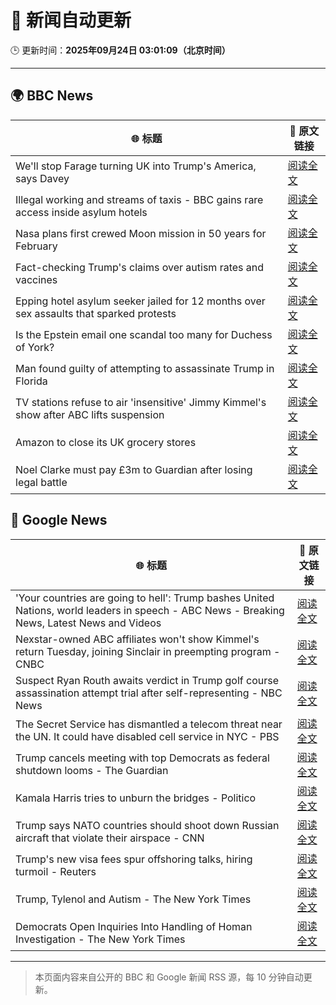 # 🧠 新闻自动更新

🕒 更新时间：**2025年09月24日 03:01:09（北京时间）**

---

## 🌍 BBC News

| 🌐 标题 | 🔗 原文链接 |
|--------|-------------|
| We'll stop Farage turning UK into Trump's America, says Davey | [阅读全文](https://www.bbc.com/news/articles/c4g7py75g0ko?at_medium=RSS&at_campaign=rss) |
| Illegal working and streams of taxis - BBC gains rare access inside asylum hotels | [阅读全文](https://www.bbc.com/news/articles/cwy8ee2w73jo?at_medium=RSS&at_campaign=rss) |
| Nasa plans first crewed Moon mission in 50 years for February | [阅读全文](https://www.bbc.com/news/articles/cy7pegvz17yo?at_medium=RSS&at_campaign=rss) |
| Fact-checking Trump's claims over autism rates and vaccines | [阅读全文](https://www.bbc.com/news/articles/cj07e3rjev2o?at_medium=RSS&at_campaign=rss) |
| Epping hotel asylum seeker jailed for 12 months over sex assaults that sparked protests | [阅读全文](https://www.bbc.com/news/articles/cp8j5vp7413o?at_medium=RSS&at_campaign=rss) |
| Is the Epstein email one scandal too many for Duchess of York? | [阅读全文](https://www.bbc.com/news/articles/czx0nr29neeo?at_medium=RSS&at_campaign=rss) |
| Man found guilty of attempting to assassinate Trump in Florida | [阅读全文](https://www.bbc.com/news/articles/c9wdv0118npo?at_medium=RSS&at_campaign=rss) |
| TV stations refuse to air 'insensitive' Jimmy Kimmel's show after ABC lifts suspension | [阅读全文](https://www.bbc.com/news/articles/cy4j0zldevyo?at_medium=RSS&at_campaign=rss) |
| Amazon to close its UK grocery stores | [阅读全文](https://www.bbc.com/news/articles/cx2xnkkn9ywo?at_medium=RSS&at_campaign=rss) |
| Noel Clarke must pay £3m to Guardian after losing legal battle | [阅读全文](https://www.bbc.com/news/articles/ced56jjnwz1o?at_medium=RSS&at_campaign=rss) |

## 📰 Google News

| 🌐 标题 | 🔗 原文链接 |
|--------|-------------|
| 'Your countries are going to hell': Trump bashes United Nations, world leaders in speech - ABC News - Breaking News, Latest News and Videos | [阅读全文](https://news.google.com/rss/articles/CBMinAFBVV95cUxOQUtVXzFjeFFVb3FKNkdnVVcteE55NXB2VmtkYXlncWJhMGE1SUpfU3g4MjdhS24xMkVhZUlrQ0d4UFJjNlU3R1p6Zk41aTduWGdSVnpCaE1UUDJHOFhLcXlGeU53YU1wOU93QVFiUmRpQ2pOMm5iZTF0TTRPaEhoeTFScnFNT2lZWUQ2b1hjTzk3cm81UTd6Zmp4MTbSAaIBQVVfeXFMUEtxTlZzX0FmWl9GeW5wcmNici1MeGRjc2o2NTlnNjJvWE45bTJRY2lTUlB4cmhDRW5RemstMnFad1duX2RKSDBadVBiVU0tdGhTVDhYT3lTRlJzeUJKcnNXaVRLSzI5X2FZRGpRdXotSWF1dEw2cFFrdzN6ZEwxTDg0S254a1Fkc3QteVNiV0picHliLTlBTVJSX3MtdWtmM2d3?oc=5) |
| Nexstar-owned ABC affiliates won't show Kimmel's return Tuesday, joining Sinclair in preempting program - CNBC | [阅读全文](https://news.google.com/rss/articles/CBMid0FVX3lxTE14bkpPYW5xbzg1d250YjI5U1VDS0VVU080WXRfd0g5SGtBZndBdWw2Zk43ZTZJNTgyQTNiTjJ5QnhXaEhETk00QTh1bVduN0w5Q1h3RDY4LWVqd2VaV1JKRE41bWEwNDNpQldjNTRQQkxPS2h2WGVn0gF8QVVfeXFMUERIUnlqUnN4Rm9hc1FiMFUyRTFVd2JDS2Z1dXlSRlpJM1M4WTZ2bHV2aDIzUTlWanZoUUZMbE1PVUJQZDZvSjVnSi00TXlXbDl1NDM3SGlwY1ZqNWJBeXJndXhHaE1BRmhkU3pTbmRUZzlnaE9oM0ZPUktBZw?oc=5) |
| Suspect Ryan Routh awaits verdict in Trump golf course assassination attempt trial after self-representing - NBC News | [阅读全文](https://news.google.com/rss/articles/CBMitAFBVV95cUxObG02ZXdHYl95Z29GbjBVejhIQkVWVlY2Mm10WXRobEUzTUQwdURJaXNQektlVUdDUjJzcnFsLUdFd1Q2bnM3V3cwcjJnQ2FBdEFzM0NTMklZTkF0OFdIb0ZMQmRhMU81b1ViTmQxRXJ1aVZBU0tlZTU2dVl4TDY5Z3FTVlYyN3BTTHJObmo1T29xOFBiZ0QtWG9NQnlYYUhVZmJFTFNWRWwwbERuRDZtX182Tl_SAVZBVV95cUxNblRPWEljQUdMTWp0bXAtZHdTc1plekhtb05CX0dSX2RVSEticWk0N19YcjdIQXRfeGtpckdnaWFHRjJOYVJwOHJueEpubWJJamUtdEJJQQ?oc=5) |
| The Secret Service has dismantled a telecom threat near the UN. It could have disabled cell service in NYC - PBS | [阅读全文](https://news.google.com/rss/articles/CBMi2AFBVV95cUxNaTZEWi1kS0FxRXBOcFFZX1BnN0Jacy1TZ3FIc196d25OVjE1TFNEc2RvZFpQWjI0WEREQ2YtTUZTLXRlYUZwR0c0MElvUDZidGxNSEQ2NXFKODM1ZEtsUE9qbU5xLWRZTFh5MXB3US1sdjUyaEZlREloUWhkb2FnNTNpT1ZBcndFRjh6WkRhQlJxOHJrcHBjU2dHVjdjc05oVnNqZW9mZlZsYTk0R3p4V1B5THZiaVl2Yi1GRzZLX3JKTnNxaF9RR1RDQ29aUElnX3dCbjRQNmw?oc=5) |
| Trump cancels meeting with top Democrats as federal shutdown looms - The Guardian | [阅读全文](https://news.google.com/rss/articles/CBMilgFBVV95cUxPa0ZPRm5zSldWaFlPZkNmcU91amM3RUZ2ZktIeUZUY3VOdXRrYmpyaS1SVm5sMk96SkZJU24wSFozMENUalBaSmlVS0FVWW9PUmhlbHg1Z0ZEOFNwR0ZHbHVuT3F0Ym1jRzNYSFREQ2RfOG5MLTZUU1lGajVlYS1lMWc2VUJiNVZDdTd1UnFTX2k2eDFOVXc?oc=5) |
| Kamala Harris tries to unburn the bridges - Politico | [阅读全文](https://news.google.com/rss/articles/CBMiiwFBVV95cUxOV1BSajg0WGZ4QWdGenRqZ3Nhc2l0cFY2MnNFNE1HaEJZUUdYWkVWMnc2REZqUExCUUxZR3dkbGtqbzdQc0dDMTdsQzZzQXNpSDFtUXVlb2lqdkMyTEphRUhVU1A3ZXdVSjYtOEFOaDJYUl9EN0EwN2lWWnNsbzZNejBkQ2pocHZ4dUdV?oc=5) |
| Trump says NATO countries should shoot down Russian aircraft that violate their airspace - CNN | [阅读全文](https://news.google.com/rss/articles/CBMigwFBVV95cUxONi1lT3ZZMUpiN29rRkkzY1hielpWRFl4eENmRHJicXZzRTJRRE5XUGRQdDg0ejNvUlhKcXFhbGRkdDRqdWZwRWJkc0QxS1ZEOVVpempRZl9kMTNEaVpJR0FOQmREWl9EQy1JX2FseHNFT0lpTzdaZDNwSlNWZm5fVUw1VQ?oc=5) |
| Trump's new visa fees spur offshoring talks, hiring turmoil - Reuters | [阅读全文](https://news.google.com/rss/articles/CBMi7gFBVV95cUxQckgxYVNsNEtWM3BoZzFEbEhIZVFtd0FGYl9nM0JUR2JDSjQ5cW5kSnRONTRXMDkySVdsNlNrQkhOVGFJVXlNQmpBRVVnWXRqbldROWZUbWNaMTR0ZkNwR3FkaE54VWg5ekZnYmVZSkNfOEUzUlQteHdtSndVaWtCLXlBWnpWekZiazZlNTlXZWpuVFZreU1taWtTQnE4Mi1YeG1JekNnRDFrUWlRMHVkdGR6U1U5b1dtWndoaDRSc3ZnbHFDUkxuZFBxTko1WnlSdkItQlk2TkZMVF83czRLVHlURVpxY0FwY0Z4VmdR?oc=5) |
| Trump, Tylenol and Autism - The New York Times | [阅读全文](https://news.google.com/rss/articles/CBMihgFBVV95cUxNQmM5RDFCalFUYU96Z0pBbFdEanp0dk1uNVU0Sms0Rk9EYzZyV2lzU1N4eENrNndNYkxBc3VNRFRGdUNVZXBzZjdSOFdGUGRkbEpvc2NQVXE0U0lXZlRoM1NSRlBSdlQ3X0g3MF9aMmZNbGJ3LVBQaHg0bHp0ZlJVSUJIbUNkZw?oc=5) |
| Democrats Open Inquiries Into Handling of Homan Investigation - The New York Times | [阅读全文](https://news.google.com/rss/articles/CBMijgFBVV95cUxNSjFkb1VtY1ZCbEI0d3NNSWNlVldBcGU5X1dlMl9Gc3JoUklyUmZrN0VKV0dJNGE5OUF6OTh4eDJkY0k0dWZIZFh0Z3lSUXEzd0pZbzV5VlhSTXloS0RlbTQ2akk1RWpaUDh3VkphcTdrdm1mN0pCc25QdUFSVlBUcXNVcWFfekxCdFAxbG9B?oc=5) |

---
> 本页面内容来自公开的 BBC 和 Google 新闻 RSS 源，每 10 分钟自动更新。